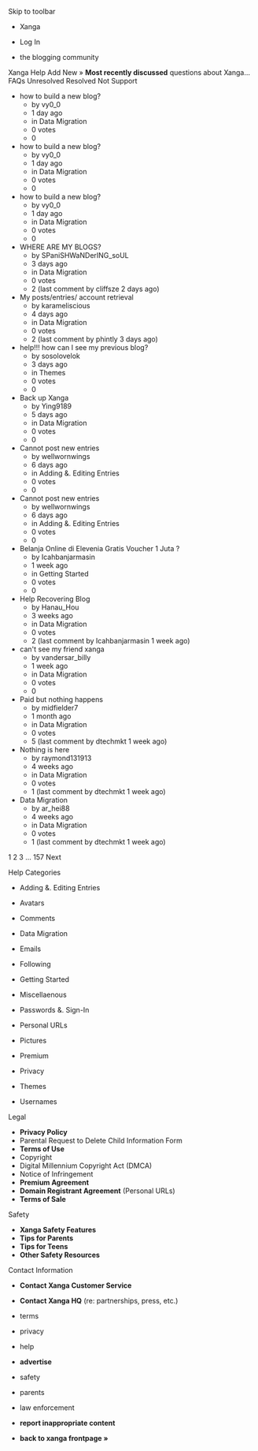 Skip to toolbar

*   Xanga

*   Log In

*   the blogging community

Xanga Help Add New » **Most recently discussed** questions about Xanga… FAQs Unresolved Resolved Not Support

*   how to build a new blog?
    *   by vy0\_0
    *   1 day ago
    *   in Data Migration
    *   0 votes
    *   0
*   how to build a new blog?
    *   by vy0\_0
    *   1 day ago
    *   in Data Migration
    *   0 votes
    *   0
*   how to build a new blog?
    *   by vy0\_0
    *   1 day ago
    *   in Data Migration
    *   0 votes
    *   0
*   WHERE ARE MY BLOGS?
    *   by SPaniSHWaNDerING\_soUL
    *   3 days ago
    *   in Data Migration
    *   0 votes
    *   2 (last comment by cliffsze 2 days ago)
*   My posts/entries/ account retrieval
    *   by karameliscious
    *   4 days ago
    *   in Data Migration
    *   0 votes
    *   2 (last comment by phintly 3 days ago)
*   help!!! how can I see my previous blog?
    *   by sosolovelok
    *   3 days ago
    *   in Themes
    *   0 votes
    *   0
*   Back up Xanga
    *   by Ying9189
    *   5 days ago
    *   in Data Migration
    *   0 votes
    *   0
*   Cannot post new entries
    *   by wellwornwings
    *   6 days ago
    *   in Adding &. Editing Entries
    *   0 votes
    *   0
*   Cannot post new entries
    *   by wellwornwings
    *   6 days ago
    *   in Adding &. Editing Entries
    *   0 votes
    *   0
*   Belanja Online di Elevenia Gratis Voucher 1 Juta ?
    *   by Icahbanjarmasin
    *   1 week ago
    *   in Getting Started
    *   0 votes
    *   0
*   Help Recovering Blog
    *   by Hanau\_Hou
    *   3 weeks ago
    *   in Data Migration
    *   0 votes
    *   2 (last comment by Icahbanjarmasin 1 week ago)
*   can't see my friend xanga
    *   by vandersar\_billy
    *   1 week ago
    *   in Data Migration
    *   0 votes
    *   0
*   Paid but nothing happens
    *   by midfielder7
    *   1 month ago
    *   in Data Migration
    *   0 votes
    *   5 (last comment by dtechmkt 1 week ago)
*   Nothing is here
    *   by raymond131913
    *   4 weeks ago
    *   in Data Migration
    *   0 votes
    *   1 (last comment by dtechmkt 1 week ago)
*   Data Migration
    *   by ar\_hei88
    *   4 weeks ago
    *   in Data Migration
    *   0 votes
    *   1 (last comment by dtechmkt 1 week ago)

1 2 3 ... 157 Next

Help Categories

*   Adding &. Editing Entries
*   Avatars
*   Comments
*   Data Migration
*   Emails
*   Following
*   Getting Started
*   Miscellaenous

*   Passwords &. Sign-In
*   Personal URLs
*   Pictures
*   Premium
*   Privacy
*   Themes
*   Usernames

Legal

*   **Privacy Policy**
*   Parental Request to Delete Child Information Form
*   **Terms of Use**
*   Copyright
*   Digital Millennium Copyright Act (DMCA)
*   Notice of Infringement
*   **Premium Agreement**
*   **Domain Registrant Agreement** (Personal URLs)
*   **Terms of Sale**

Safety

*   **Xanga Safety Features**
*   **Tips for Parents**
*   **Tips for Teens**
*   **Other Safety Resources**

Contact Information

*   **Contact Xanga Customer Service**
*   **Contact Xanga HQ** (re: partnerships, press, etc.)

*   terms
*   privacy
*   help
*   **advertise**

*   safety
*   parents
*   law enforcement
*   **report inappropriate content**

*   **back to xanga frontpage »**